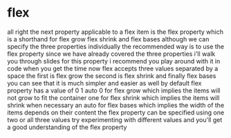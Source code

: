 # flex

all right the next property applicable to a flex item is the flex property
which is a shorthand for flex grow flex shrink and flex bases
although we can specify the three properties individually the recommended way is to use the flex property
since we have already covered the three properties i'll walk you through slides for this property
i recommend you play around with it in code when you get the time now flex accepts three values separated
by a space the first is flex grow the second is
flex shrink and finally flex bases you can see that it is much simpler and
easier as well by default flex property has a value of
0 1 auto 0 for flex grow which implies the items
will not grow to fit the container one for flex shrink which implies the
items will shrink when necessary an auto for flex bases which implies the
width of the items depends on their content the flex property can be specified using
one two or all three values try experimenting with different values
and you'll get a good understanding of the flex property
